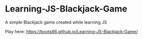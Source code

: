 # Learning-JS-Blackjack-Game
 A simple Blackjack game created while learning JS
 
 Play here:  https://boots86.github.io/Learning-JS-Blackjack-Game/
 
